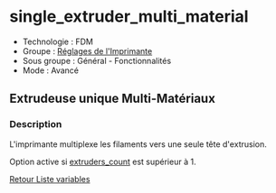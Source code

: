 # single_extruder_multi_material

* Technologie : FDM
* Groupe : [Réglages de l'Imprimante](../printer_settings/printer_settings.md)
* Sous groupe : Général - Fonctionnalités
* Mode : Avancé

## Extrudeuse unique Multi-Matériaux

### Description

L'imprimante multiplexe les filaments vers une seule tête d'extrusion.

Option active  si [extruders_count](extruders_count.md) est supérieur à 1.

[Retour Liste variables](variable_list.md)